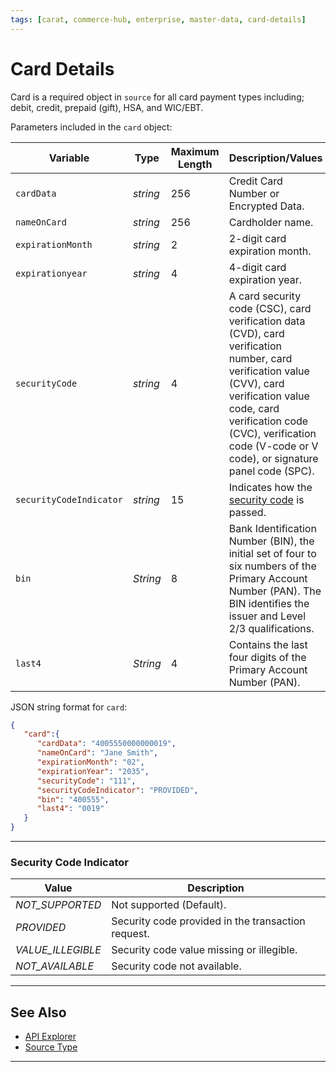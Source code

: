 ```yaml
---
tags: [carat, commerce-hub, enterprise, master-data, card-details]
---
```



# Card Details

Card is a required object in `source` for all card payment types including; debit, credit, prepaid (gift), HSA, and WIC/EBT. 

<!--
type: tab
title: card
-->

Parameters included in the `card` object:

| Variable | Type | Maximum Length | Description/Values |
| -------- | -- | ------------ | ------------------ |
| `cardData` | *string* | 256 | Credit Card Number or Encrypted Data. |
| `nameOnCard` | *string* | 256 | Cardholder name. |
| `expirationMonth` | *string* | 2 | 2-digit card expiration month. |
| `expirationyear` | *string* | 4 | 4-digit card expiration year. |
| `securityCode` | *string* | 4 | A card security code (CSC), card verification data (CVD), card verification number, card verification value (CVV), card verification value code, card verification code (CVC), verification code (V-code or V code), or signature panel code (SPC). |
| `securityCodeIndicator` | *string* | 15 | Indicates how the [security code](#security-code-indicator) is passed.|
| `bin` | *String* | 8 | Bank Identification Number (BIN), the initial set of four to six numbers of the Primary Account Number (PAN). The BIN identifies the issuer and Level 2/3 qualifications. |
| `last4` | *String* | 4 | Contains the last four digits of the Primary Account Number (PAN). |


<!--
type: tab
title: JSON Example
-->

JSON string format for `card`:

```json
{
   "card":{
      "cardData": "4005550000000019",
      "nameOnCard": "Jane Smith",
      "expirationMonth": "02",
      "expirationYear": "2035",
      "securityCode": "111",
      "securityCodeIndicator": "PROVIDED",
      "bin": "400555",
      "last4": "0019"
   }
}
```

<!-- type: tab-end -->

---

### Security Code Indicator

| Value | Description |
| ----- | --------- |
| *NOT_SUPPORTED* | Not supported (Default). |
| *PROVIDED* | Security code provided in the transaction request. |
| *VALUE_ILLEGIBLE* | Security code value missing or illegible. |
| *NOT_AVAILABLE* | Security code not available. |

---

## See Also

- [API Explorer](../api/?type=post&path=/payments/v1/charges)
- [Source Type](?path=docs/Resources/Guides/Payment-Sources/Source-Type.md)

---